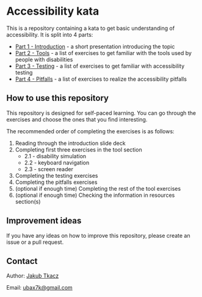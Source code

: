 # Accessibility kata

This is a repository containing a kata to get basic understanding of accessibility. It is split into 4 parts:

- [Part 1 - Introduction](./1-introduction/README.md) - a short presentation introducing the topic
- [Part 2 - Tools](./2-tools/README.md) - a list of exercises to get familiar with the tools used by people with disabilities
- [Part 3 - Testing](./2-tools/README.md) - a list of exercises to get familiar with accessibility testing
- [Part 4 - Pitfalls](./4-pitfalls/README.md) - a list of exercises to realize the accessibility pitfalls

## How to use this repository

This repository is designed for self-paced learning. You can go through the exercises and choose the ones that you find interesting.

The recommended order of completing the exercises is as follows:

1. Reading through the introduction slide deck
2. Completing first three exercises in the tool section
   - 2.1 - disability simulation
   - 2.2 - keyboard navigation
   - 2.3 - screen reader
3. Completing the testing exercises
4. Completing the pitfalls exercises
5. (optional if enough time) Completing the rest of the tool exercises
6. (optional if enough time) Checking the information in resources section(s)

## Improvement ideas

If you have any ideas on how to improve this repository, please create an issue or a pull request.

## Contact

Author: [Jakub Tkacz](https://www.linkedin.com/in/jakubtkacz/)

Email: ubax7k@gmail.com
